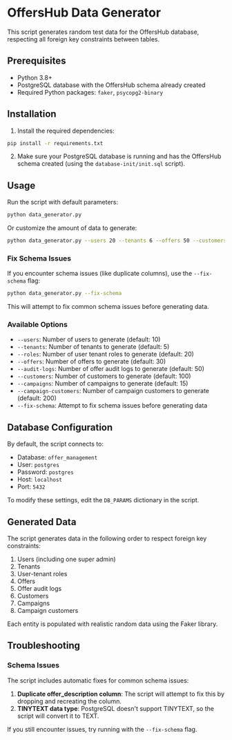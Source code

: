 # OffersHub Data Generator

This script generates random test data for the OffersHub database, respecting all foreign key constraints between tables.

## Prerequisites

- Python 3.8+
- PostgreSQL database with the OffersHub schema already created
- Required Python packages: `faker`, `psycopg2-binary`

## Installation

1. Install the required dependencies:

```bash
pip install -r requirements.txt
```

2. Make sure your PostgreSQL database is running and has the OffersHub schema created (using the `database-init/init.sql` script).

## Usage

Run the script with default parameters:

```bash
python data_generator.py
```

Or customize the amount of data to generate:

```bash
python data_generator.py --users 20 --tenants 6 --offers 50 --customers 200
```

### Fix Schema Issues

If you encounter schema issues (like duplicate columns), use the `--fix-schema` flag:

```bash
python data_generator.py --fix-schema
```

This will attempt to fix common schema issues before generating data.

### Available Options

- `--users`: Number of users to generate (default: 10)
- `--tenants`: Number of tenants to generate (default: 5)
- `--roles`: Number of user tenant roles to generate (default: 20)
- `--offers`: Number of offers to generate (default: 30)
- `--audit-logs`: Number of offer audit logs to generate (default: 50)
- `--customers`: Number of customers to generate (default: 100)
- `--campaigns`: Number of campaigns to generate (default: 15)
- `--campaign-customers`: Number of campaign customers to generate (default: 200)
- `--fix-schema`: Attempt to fix schema issues before generating data

## Database Configuration

By default, the script connects to:
- Database: `offer_management`
- User: `postgres`
- Password: `postgres`
- Host: `localhost`
- Port: `5432`

To modify these settings, edit the `DB_PARAMS` dictionary in the script.

## Generated Data

The script generates data in the following order to respect foreign key constraints:

1. Users (including one super admin)
2. Tenants
3. User-tenant roles
4. Offers
5. Offer audit logs
6. Customers
7. Campaigns
8. Campaign customers

Each entity is populated with realistic random data using the Faker library.

## Troubleshooting

### Schema Issues

The script includes automatic fixes for common schema issues:

1. **Duplicate offer_description column**: The script will attempt to fix this by dropping and recreating the column.
2. **TINYTEXT data type**: PostgreSQL doesn't support TINYTEXT, so the script will convert it to TEXT.

If you still encounter issues, try running with the `--fix-schema` flag. 